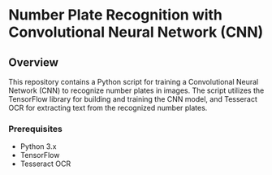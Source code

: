 # Number Plate Recognition with Convolutional Neural Network (CNN)

## Overview

This repository contains a Python script for training a Convolutional Neural Network (CNN) to recognize number plates in images. The script utilizes the TensorFlow library for building and training the CNN model, and Tesseract OCR for extracting text from the recognized number plates.

### Prerequisites

- Python 3.x
- TensorFlow
- Tesseract OCR

